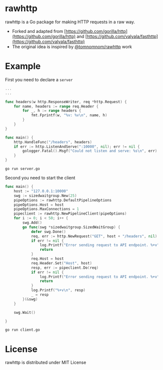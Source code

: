 # rawhttp

rawhttp is a Go package for making HTTP requests in a raw way.


- Forked and adapted from [https://github.com/gorilla/http](https://github.com/gorilla/http) and [https://github.com/valyala/fasthttp](https://github.com/valyala/fasthttp)
- The original idea is inspired by [@tomnomnom/rawhttp](https://github.com/tomnomnom/rawhttp) work


# Example

First you need to declare a `server`

```go
...
...

func headers(w http.ResponseWriter, req *http.Request) {
	for name, headers := range req.Header {
		for _, h := range headers {
			fmt.Fprintf(w, "%v: %v\n", name, h)
		}
	}
}

func main() {
	http.HandleFunc("/headers", headers)
	if err := http.ListenAndServe(":10000", nil); err != nil {
		gologger.Fatal().Msgf("Could not listen and serve: %s\n", err)
	}
}
```

```
go run server.go
```

Second you need to start the client

```go
func main() {
    host := "127.0.0.1:10000"
	swg := sizedwaitgroup.New(25)
	pipeOptions := rawhttp.DefaultPipelineOptions
	pipeOptions.Host = host
	pipeOptions.MaxConnections = 1
	pipeclient := rawhttp.NewPipelineClient(pipeOptions)
	for i := 0; i < 50; i++ {
		swg.Add()
		go func(swg *sizedwaitgroup.SizedWaitGroup) {
			defer swg.Done()
			req, err := http.NewRequest("GET", host + "/headers", nil)
			if err != nil {
				log.Printf("Error sending request to API endpoint. %+v", err)
				return
			}
			req.Host = host
			req.Header.Set("Host", host)
			resp, err := pipeclient.Do(req)
			if err != nil {
				log.Printf("Error sending request to API endpoint. %+v", err)
				return
			}
			log.Printf("%+v\n", resp)
			_ = resp
		}(&swg)
	}

	swg.Wait()

}
```

```
go run client.go
```


# License

rawhttp is distributed under MIT License